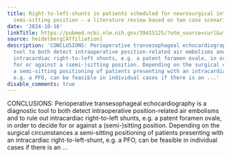 ```yaml
---
title: Right-to-left-shunts in patients scheduled for neurosurgical intervention in
  semi-sitting position - a literature review based on two case scenarios
date: '2024-10-16'
linkTitle: https://pubmed.ncbi.nlm.nih.gov/39415125/?utm_source=curl&utm_medium=rss&utm_campaign=pubmed-2&utm_content=1FakS-2QOkCT8HsMOQP1bCRQ4YzyumYOmxmF0moLsQ3dFB1E9V&fc=20220326224207&ff=20241017182615&v=2.18.0.post9+e462414
source: heidelberg[Affiliation]
description: 'CONCLUSIONS: Perioperative transesophageal echocardiography is a diagnostic
  tool to both detect intraoperative position-related air embolisms and to rule out
  intracardiac right-to-left shunts, e.g. a patent foramen ovale, in order to decide
  for or against a (semi-)sitting position. Depending on the surgical circumstances
  a semi-sitting positioning of patients presenting with an intracardiac right-to-left-shunt,
  e.g. a PFO, can be feasible in individual cases if there is an ...'
disable_comments: true
---
```

CONCLUSIONS: Perioperative transesophageal echocardiography is a diagnostic tool to both detect intraoperative position-related air embolisms and to rule out intracardiac right-to-left shunts, e.g. a patent foramen ovale, in order to decide for or against a (semi-)sitting position. Depending on the surgical circumstances a semi-sitting positioning of patients presenting with an intracardiac right-to-left-shunt, e.g. a PFO, can be feasible in individual cases if there is an ...